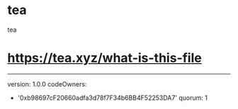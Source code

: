 # tea
tea
# https://tea.xyz/what-is-this-file
---
version: 1.0.0
codeOwners:
  - '0xb98697cF20660adfa3d78f7F34b6BB4F52253DA7'
quorum: 1
